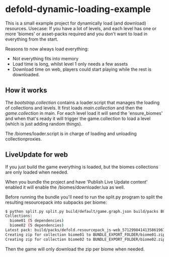 # defold-dynamic-loading-example

This is a small example project for dynamically load (and download) resources.
Usecase: If you have a lot of levels, and each level has one or more 'biomes'
or asset-packs required and you don't want to load in everything from the start.

Reasons to now always load everything:
- Not everything fits into memory
- Load time is long, whilst level 1 only needs a few assets
- Download time on web, players could start playing while the rest is downloaded.

## How it works

The _bootstrap.collection_ contains a loader.script that manages the loading
of collections and levels. It first loads _main.collection_ and then the 
_game.collection_ in main.
For each level load it will send the 'ensure_biomes' and when that's ready it 
will trigger the game.collection to load a level (which is just adding random
things).

The /biomes/loader.script is in charge of loading and unloading collectionproxies.

## LiveUpdate for web

If you just build the game everything is loaded, but the biomes collections are 
only loaded when needed.

When you bundle the project and have 'Publish Live Update content' enabled it 
will enable the /biomes/downloader.lua as well.

Before running the bundle you'll need to run the split.py program to split the 
resulting resourcepack into subpacks per biome:
```sh
$ python split.py split.py build/default/game.graph.json build/packs BUNDLE_EXPORT_FOLDER
Collections:
  biome01 (5 dependencies)
  biome02 (5 dependencies)
Latest pack: build/packs/defold.resourcepack_js-web_5712998414135861967.zip
Creating zip for collection biome01 to BUNDLE_EXPORT_FOLDER/biome01.zip
Creating zip for collection biome02 to BUNDLE_EXPORT_FOLDER/biome02.zip
```

Then the game will only download the zip per biome when needed.
